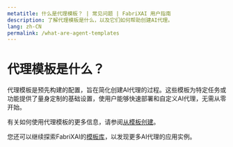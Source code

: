 ```yaml
---
metatitle: 什么是代理模板？ | 常见问题 | FabriXAI 用户指南
description: 了解代理模板是什么，以及它们如何帮助创建AI代理。
lang: zh-CN
permalink: /what-are-agent-templates
---
```


# 代理模板是什么？

代理模板是预先构建的配置，旨在简化创建AI代理的过程。这些模板为特定任务或功能提供了量身定制的基础设置，使用户能够快速部署和自定义AI代理，无需从零开始。

有关如何使用代理模板的更多信息，请参阅[从模板创建](/en-us/create-from-templates)。

您还可以继续探索FabriXAI的[模板库](/en-us/agent-templates)，以发现更多AI代理的应用实例。